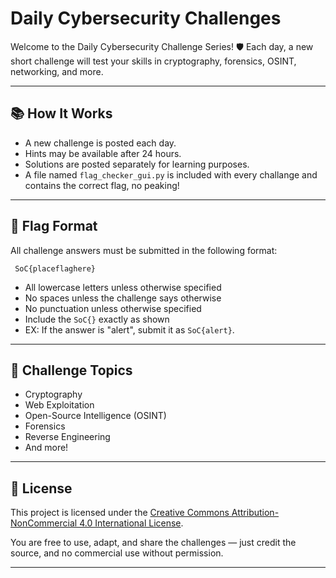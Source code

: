 # Daily Cybersecurity Challenges

Welcome to the Daily Cybersecurity Challenge Series! 🛡️
Each day, a new short challenge will test your skills in cryptography, forensics, OSINT, networking, and more.

---

## 📚 How It Works

- A new challenge is posted each day.
- Hints may be available after 24 hours.
- Solutions are posted separately for learning purposes.
- A file named ``flag_checker_gui.py`` is included with every challange and contains the correct flag, no peaking!

---

## 🎯 Flag Format

All challenge answers must be submitted in the following format:

```SoC{your_answer_here}
 SoC{placeflaghere}
```

* All lowercase letters unless otherwise specified
* No spaces unless the challenge says otherwise
* No punctuation unless otherwise specified
* Include the `SoC{}` exactly as shown
* EX: If the answer is "alert", submit it as `SoC{alert}`.

---

## 📅 Challenge Topics

- Cryptography
- Web Exploitation
- Open-Source Intelligence (OSINT)
- Forensics
- Reverse Engineering
- And more!

---

## 📜 License

This project is licensed under the [Creative Commons Attribution-NonCommercial 4.0 International License](https://creativecommons.org/licenses/by-nc/4.0/).

You are free to use, adapt, and share the challenges — just credit the source, and no commercial use without permission.

---
